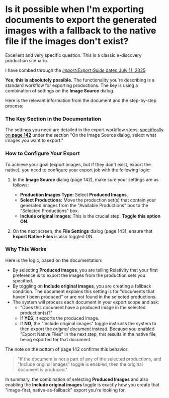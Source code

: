 # Is it possible when I'm exporting documents to export the generated images with a fallback to the native file if the images don't exist?

Excellent and very specific question. This is a classic e-discovery production scenario.

I have combed through the [*Import/Export Guide* dated July 11, 2025](https://help.relativity.com/PDFDownloads/R1_PDF/RelativityOne%20-%20Import%20Export%20Guide.pdf)

**Yes, this is absolutely possible.** The functionality you're describing is a standard workflow for exporting productions. The key is using a combination of settings on the **Image Source** dialog.

Here is the relevant information from the document and the step-by-step process:

### The Key Section in the Documentation

The settings you need are detailed in the export workflow steps, [specifically on **page 142**](https://help.relativity.com/PDFDownloads/R1_PDF/RelativityOne%20-%20Import%20Export%20Guide.pdf#page=142) under the section "On the Image Source dialog, select what images you want to export."

### How to Configure Your Export

To achieve your goal (export images, but if they don't exist, export the native), you need to configure your export job with the following logic:

1.  In the **Image Source** dialog (page 142), make sure your settings are as follows:
    *   **Production Images Type:** Select **Produced Images**.
    *   **Select Productions:** Move the production set(s) that contain your generated images from the "Available Productions" box to the "Selected Productions" box.
    *   **Include original images:** This is the crucial step. **Toggle this option ON.**

2.  On the next screen, the **File Settings** dialog (page 143), ensure that **Export Native Files** is also toggled ON.

### Why This Works

Here is the logic, based on the documentation:

*   By selecting **Produced Images**, you are telling Relativity that your first preference is to export the images from the production sets you specified.
*   By toggling on **Include original images**, you are creating a fallback condition. The document explains this setting is for "documents that haven't been produced" or are not found in the selected productions.
*   The system will process each document in your export scope and ask:
    *   "Does this document have a produced image in the selected production(s)?"
    *   If **YES**, it exports the produced image.
    *   If **NO**, the "Include original images" toggle instructs the system to then export the *original document* instead. Because you enabled "Export Native Files" in the next step, this results in the native file being exported for that document.

The note on the bottom of page 142 confirms this behavior:

> "If the document is not a part of any of the selected productions, and "Include original images" toggle is enabled, then the original document is produced."

In summary, the combination of selecting **Produced Images** and also enabling the **Include original images** toggle is exactly how you create that "image-first, native-as-fallback" export you're looking for.
